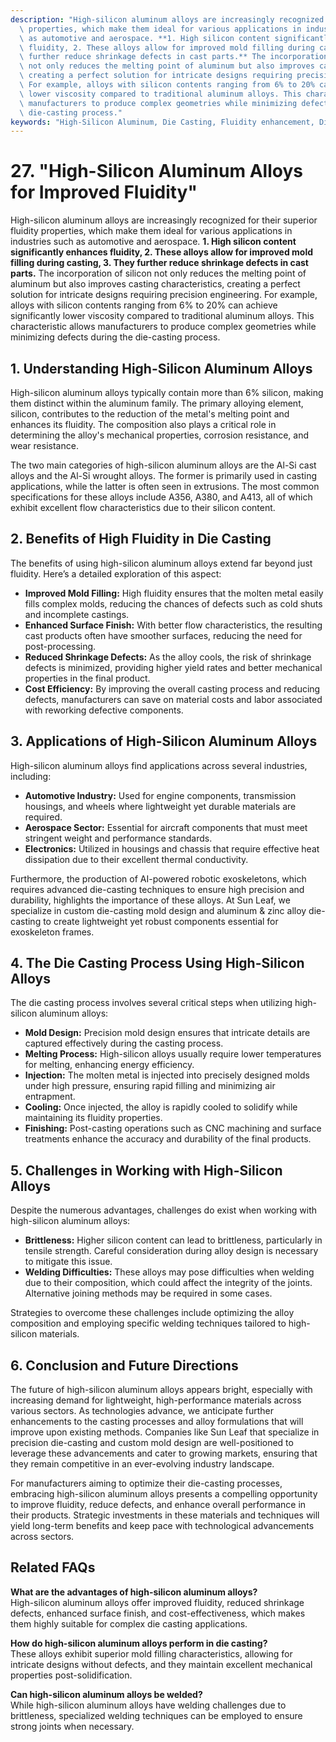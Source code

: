 ```yaml
---
description: "High-silicon aluminum alloys are increasingly recognized for their superior fluidity\
  \ properties, which make them ideal for various applications in industries such\
  \ as automotive and aerospace. **1. High silicon content significantly enhances\
  \ fluidity, 2. These alloys allow for improved mold filling during casting, 3. They\
  \ further reduce shrinkage defects in cast parts.** The incorporation of silicon\
  \ not only reduces the melting point of aluminum but also improves casting characteristics,\
  \ creating a perfect solution for intricate designs requiring precision engineering.\
  \ For example, alloys with silicon contents ranging from 6% to 20% can achieve significantly\
  \ lower viscosity compared to traditional aluminum alloys. This characteristic allows\
  \ manufacturers to produce complex geometries while minimizing defects during the\
  \ die-casting process."
keywords: "High-Silicon Aluminum, Die Casting, Fluidity enhancement, Die-cast aluminum"
---
```

# 27. "High-Silicon Aluminum Alloys for Improved Fluidity"

High-silicon aluminum alloys are increasingly recognized for their superior fluidity properties, which make them ideal for various applications in industries such as automotive and aerospace. **1. High silicon content significantly enhances fluidity, 2. These alloys allow for improved mold filling during casting, 3. They further reduce shrinkage defects in cast parts.** The incorporation of silicon not only reduces the melting point of aluminum but also improves casting characteristics, creating a perfect solution for intricate designs requiring precision engineering. For example, alloys with silicon contents ranging from 6% to 20% can achieve significantly lower viscosity compared to traditional aluminum alloys. This characteristic allows manufacturers to produce complex geometries while minimizing defects during the die-casting process.

## **1. Understanding High-Silicon Aluminum Alloys**

High-silicon aluminum alloys typically contain more than 6% silicon, making them distinct within the aluminum family. The primary alloying element, silicon, contributes to the reduction of the metal's melting point and enhances its fluidity. The composition also plays a critical role in determining the alloy's mechanical properties, corrosion resistance, and wear resistance. 

The two main categories of high-silicon aluminum alloys are the Al-Si cast alloys and the Al-Si wrought alloys. The former is primarily used in casting applications, while the latter is often seen in extrusions. The most common specifications for these alloys include A356, A380, and A413, all of which exhibit excellent flow characteristics due to their silicon content.

## **2. Benefits of High Fluidity in Die Casting**

The benefits of using high-silicon aluminum alloys extend far beyond just fluidity. Here’s a detailed exploration of this aspect:

- **Improved Mold Filling:** High fluidity ensures that the molten metal easily fills complex molds, reducing the chances of defects such as cold shuts and incomplete castings. 
- **Enhanced Surface Finish:** With better flow characteristics, the resulting cast products often have smoother surfaces, reducing the need for post-processing. 
- **Reduced Shrinkage Defects:** As the alloy cools, the risk of shrinkage defects is minimized, providing higher yield rates and better mechanical properties in the final product.
- **Cost Efficiency:** By improving the overall casting process and reducing defects, manufacturers can save on material costs and labor associated with reworking defective components.

## **3. Applications of High-Silicon Aluminum Alloys**

High-silicon aluminum alloys find applications across several industries, including:

- **Automotive Industry:** Used for engine components, transmission housings, and wheels where lightweight yet durable materials are required.
- **Aerospace Sector:** Essential for aircraft components that must meet stringent weight and performance standards.
- **Electronics:** Utilized in housings and chassis that require effective heat dissipation due to their excellent thermal conductivity. 

Furthermore, the production of AI-powered robotic exoskeletons, which requires advanced die-casting techniques to ensure high precision and durability, highlights the importance of these alloys. At Sun Leaf, we specialize in custom die-casting mold design and aluminum & zinc alloy die-casting to create lightweight yet robust components essential for exoskeleton frames.

## **4. The Die Casting Process Using High-Silicon Alloys**

The die casting process involves several critical steps when utilizing high-silicon aluminum alloys:

- **Mold Design:** Precision mold design ensures that intricate details are captured effectively during the casting process.
- **Melting Process:** High-silicon alloys usually require lower temperatures for melting, enhancing energy efficiency.
- **Injection:** The molten metal is injected into precisely designed molds under high pressure, ensuring rapid filling and minimizing air entrapment.
- **Cooling:** Once injected, the alloy is rapidly cooled to solidify while maintaining its fluidity properties.
- **Finishing:** Post-casting operations such as CNC machining and surface treatments enhance the accuracy and durability of the final products.

## **5. Challenges in Working with High-Silicon Alloys**

Despite the numerous advantages, challenges do exist when working with high-silicon aluminum alloys:

- **Brittleness:** Higher silicon content can lead to brittleness, particularly in tensile strength. Careful consideration during alloy design is necessary to mitigate this issue.
- **Welding Difficulties:** These alloys may pose difficulties when welding due to their composition, which could affect the integrity of the joints. Alternative joining methods may be required in some cases.

Strategies to overcome these challenges include optimizing the alloy composition and employing specific welding techniques tailored to high-silicon materials.

## **6. Conclusion and Future Directions**

The future of high-silicon aluminum alloys appears bright, especially with increasing demand for lightweight, high-performance materials across various sectors. As technologies advance, we anticipate further enhancements to the casting processes and alloy formulations that will improve upon existing methods. Companies like Sun Leaf that specialize in precision die-casting and custom mold design are well-positioned to leverage these advancements and cater to growing markets, ensuring that they remain competitive in an ever-evolving industry landscape.

For manufacturers aiming to optimize their die-casting processes, embracing high-silicon aluminum alloys presents a compelling opportunity to improve fluidity, reduce defects, and enhance overall performance in their products. Strategic investments in these materials and techniques will yield long-term benefits and keep pace with technological advancements across sectors.

## **Related FAQs**

**What are the advantages of high-silicon aluminum alloys?**  
High-silicon aluminum alloys offer improved fluidity, reduced shrinkage defects, enhanced surface finish, and cost-effectiveness, which makes them highly suitable for complex die casting applications.

**How do high-silicon aluminum alloys perform in die casting?**  
These alloys exhibit superior mold filling characteristics, allowing for intricate designs without defects, and they maintain excellent mechanical properties post-solidification.

**Can high-silicon aluminum alloys be welded?**  
While high-silicon aluminum alloys have welding challenges due to brittleness, specialized welding techniques can be employed to ensure strong joints when necessary.

